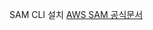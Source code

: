 SAM CLI 설치
[AWS SAM 공식문서](https://docs.aws.amazon.com/ko_kr/serverless-application-model/latest/developerguide/serverless-sam-cli-install-mac.html)
